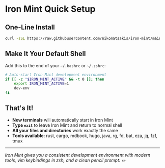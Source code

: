 # Iron Mint Quick Setup

## One-Line Install

```bash
curl -sSL https://raw.githubusercontent.com/nikomatsakis/iron-mint/main/install.sh | bash
```

## Make It Your Default Shell

Add this to the end of your `~/.bashrc` or `~/.zshrc`:

```bash
# Auto-start Iron Mint development environment
if [[ -z "$IRON_MINT_ACTIVE" && -t 0 ]]; then
    export IRON_MINT_ACTIVE=1
    dev-env
fi
```

## That's It!

- **New terminals** will automatically start in Iron Mint
- **Type `exit`** to leave Iron Mint and return to normal shell
- **All your files and directories** work exactly the same
- **Tools available**: rust, cargo, mdbook, hugo, java, rg, fd, bat, eza, jq, fzf, tmux

---

*Iron Mint gives you a consistent development environment with modern tools, vim keybindings in zsh, and a clean pencil prompt: `✏️  `*
